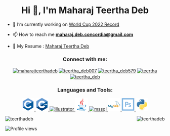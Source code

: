 <h1 align="center">Hi 👋, I'm Maharaj Teertha Deb</h1>


- 🔭 I’m currently working on [World Cup 2022 Record](https://github.com/TeerthaDeb/World-Cup-2022-record)

- 📫 How to reach me **maharaj.deb.concordia@gmail.com**

- 📄 My Resume : [Maharaj Teertha Deb](https://flowcv.com/resume/4ob33oo27s)

<h3 align="center">Connect with me:</h3>
<p align="center">
<a href="https://linkedin.com/in/maharajteerthadeb" target="white"><img align="center" src="https://raw.githubusercontent.com/rahuldkjain/github-profile-readme-generator/master/src/images/icons/Social/linked-in-alt.svg" alt="maharajteerthadeb" height="30" width="40" /></a>
<a href="https://www.codechef.com/users/teertha_deb007" target="white"><img align="center" src="https://cdn.jsdelivr.net/npm/simple-icons@3.1.0/icons/codechef.svg" alt="teertha_deb007" height="30" width="40" /></a>
<a href="https://www.hackerrank.com/teertha_deb579" target="_white"><img align="center" src="https://raw.githubusercontent.com/rahuldkjain/github-profile-readme-generator/master/src/images/icons/Social/hackerrank.svg" alt="teertha_deb579" height="30" width="40" /></a>
<a href="https://codeforces.com/profile/teertha" target="white"><img align="center" src="https://raw.githubusercontent.com/rahuldkjain/github-profile-readme-generator/master/src/images/icons/Social/codeforces.svg" alt="teertha" height="30" width="40" /></a>
<a href="https://www.leetcode.com/teertha_deb" target="white"><img align="center" src="https://raw.githubusercontent.com/rahuldkjain/github-profile-readme-generator/master/src/images/icons/Social/leet-code.svg" alt="teertha_deb" height="30" width="40" /></a>
</p>

<h3 align="center">Languages and Tools:</h3>
<p align="center"> <a href="https://www.cprogramming.com/" target="_blank" rel="noreferrer"> <img src="https://raw.githubusercontent.com/devicons/devicon/master/icons/c/c-original.svg" alt="c" width="40" height="40"/> </a> <a href="https://www.w3schools.com/cpp/" target="_blank" rel="noreferrer"> <img src="https://raw.githubusercontent.com/devicons/devicon/master/icons/cplusplus/cplusplus-original.svg" alt="cplusplus" width="40" height="40"/> </a> <a href="https://www.adobe.com/in/products/illustrator.html" target="_blank" rel="noreferrer"> <img src="https://www.vectorlogo.zone/logos/adobe_illustrator/adobe_illustrator-icon.svg" alt="illustrator" width="40" height="40"/> </a> <a href="https://www.java.com" target="_blank" rel="noreferrer"> <img src="https://raw.githubusercontent.com/devicons/devicon/master/icons/java/java-original.svg" alt="java" width="40" height="40"/> </a> <a href="https://www.microsoft.com/en-us/sql-server" target="_blank" rel="noreferrer"> <img src="https://www.svgrepo.com/show/303229/microsoft-sql-server-logo.svg" alt="mssql" width="40" height="40"/> </a> <a href="https://www.mysql.com/" target="_blank" rel="noreferrer"> <img src="https://raw.githubusercontent.com/devicons/devicon/master/icons/mysql/mysql-original-wordmark.svg" alt="mysql" width="40" height="40"/> </a> <a href="https://www.photoshop.com/en" target="_blank" rel="noreferrer"> <img src="https://raw.githubusercontent.com/devicons/devicon/master/icons/photoshop/photoshop-line.svg" alt="photoshop" width="40" height="40"/> </a> <a href="https://www.python.org" target="_blank" rel="noreferrer"> <img src="https://raw.githubusercontent.com/devicons/devicon/master/icons/python/python-original.svg" alt="python" width="40" height="40"/> </a> </p>

<p><img align="left" src="https://github-readme-stats.vercel.app/api/top-langs?username=teerthadeb&show_icons=true&locale=en&layout=compact&theme=dark" alt="teerthadeb" /></p>

<p>&nbsp;<img align="right" src="https://github-readme-stats.vercel.app/api?username=teerthadeb&show_icons=true&locale=en&theme=dark" alt="teerthadeb" /></p>

![Profile views](https://gpvc.arturio.dev/TeerthaDeb)
